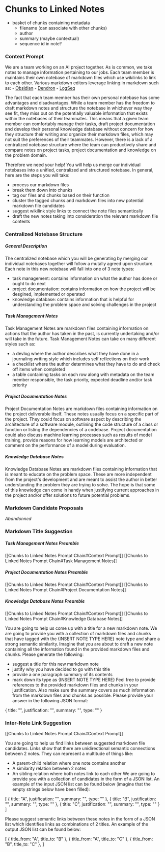# Chunks to Linked Notes

- basket of chunks containing metadata
	- filename (can associate with other chunks)
	- author
	- summary (maybe contextual)
	- sequence id in note?

### Context Prompt

We are a team working on an AI project together. As is common, we take notes to manage information pertaining to our jobs. Each team member is maintains their own notebase of markdown files which use wikilinks to link to each other. Various markdown editors leverage linking in markdown such as:
	- [Obsidian](https://obsidian.md/)
	- [Dendron](https://www.dendron.so)
	- [LogSeq](https://logseq.com)

The fact that each team member has their own personal notebase has some advantages and disadvantages. While a team member has the freedom to draft markdown notes and structure the notebase in whichever way they see fit, they miss out on the potentially valuable information that exists within the notebases of their teammates. This means that a given team member can comfortably manage their tasks, draft project documentation and develop their personal knowledge database without concern for how they structure their writing and organize their markdown files, which may not suit the preferences of their teammates. However, there is a lack of a centralized notebase structure where the team can productively share and compare notes on project tasks, project documentation and knowledge on the problem domain.

Therefore we need your help! You will help us merge our individual notebases into a unified, centralized and structured notebase. In general, here are the steps you will take:
- process our markdown files
- break them down into chunks
- tag our files and chunks based on their function
- cluster the tagged chunks and markdown files into new potential markdown file candidates
- suggest wikilink style links to connect the note files semantically
- draft the new notes taking into consideration the relevant markdown file contents

### Centralized Notebase Structure

##### General Description

The centralized notebase which you will be generating by merging our individual notebases together will follow a mutally agreed upon structure. Each note in this new notebase will fall into one of 3 note types:
- task management: contains information on what the author has done or ought to do next
- project documentation: contains information on how the project will be desgined, implemented or operated
- knowledge database: contains information that is helpful for understanding the problem space and solving challenges in the project

##### Task Management Notes

Task Management Notes are markdown files containing information on actions that the author has taken in the past, is currently undertaking and/or will take in the future. Task Management Notes can take on many different styles such as:
- a devlog where the author describes what they have done in a journaling writing style which includes self reflections on their work
- a checklist where the author determines what they have to do and check off items when completed
- a table containing tasks on each row along with metadata on the team member responsible, the task priority, expected deadline and/or task priority
##### Project Documentation Notes

Project Documentation Notes are markdown files containing information on the project deliverable itself. These notes usually focus on a specific part of the project. They could focus on software aspect by describing the architecture of a software module, outlining the code structure of a class or function or listing  the dependencies of a codebase. Project documentation could also discuss machine learning processes such as results of model training, provide reasons for how learning models are architected or comment on the performance of a model during evaluation.
##### Knowledge Database Notes

Knowledge Database Notes are markdown files containing information that is meant to educate on the problem space. These are more independent from the project's development and are meant to assist the author in better understanding the problem they are trying to solve. The hope is that some of this knowledge can come in handy when justifying current approaches in the project and/or offer solutions to future potential problems.

### Markdown Candidate Proposals

*Abandonned*

### Markdown Title Suggestion

##### Task Management Notes Preamble

[[Chunks to Linked Notes Prompt Chain#Context Prompt]]
[[Chunks to Linked Notes Prompt Chain#Task Management Notes]]

##### Project Documentation Notes Preamble

[[Chunks to Linked Notes Prompt Chain#Context Prompt]]
[[Chunks to Linked Notes Prompt Chain#Project Documentation Notes]]
##### Knowledge Database Notes Preamble

[[Chunks to Linked Notes Prompt Chain#Context Prompt]]
[[Chunks to Linked Notes Prompt Chain#Knowledge Database Notes]]

You are going to help us come up with a title for a new markdown note. We are going to provide you with a collection of markdown files and chunks that have tagged with the {INSERT NOTE TYPE HERE} note type and share a strong semantic similarity. Imagine that you are about to draft a new note containing all the information found in the provided markdown files and chunks. Please generate the following:
- suggest a title for this new markdown note
- justify why you have decided to go with this title
- provide a one paragraph summary of its contents
- mark down its type as {INSERT NOTE TYPE HERE}
Feel free to provide references to the provided markdown files and chunks in your justification. Also make sure the summary covers as much information from the markdown files and chunks as possible. Please provide your answer in the following JSON format:

{
	title: "",
	justification: "",
	summary: "",
	type: ""
}

### Inter-Note Link Suggestion

[[Chunks to Linked Notes Prompt Chain#Context Prompt]]

You are going to help us find links between suggested markdown file candidates. Links show that there are unidirectional semantic connections between 2 notes. They can represent a multitude of things like:
- A parent-child relation where one note contains another
- A similarity relation between 2 notes
- An sibling relation where both notes link to each other
We are going to provide you with a collection of candidates in the form of a JSON list. An example of the input JSON list can be found below (imagine that the empty strings below have been filled):

[
	{
		title: "A",
		justification: "",
		summary: "",
		type: ""
	},
	{
		title: "B",
		justification: "",
		summary: "",
		type: ""
	},
	{
		title: "C",
		justification: "",
		summary: "",
		type: ""
	}
]

Please suggest semantic links between these notes in the form of a JSON list which identifies links as combinations of 2 titles. An example of the output JSON list can be found below:

[
	{
		title_from: "A",
		title_to: "B"
	},
	{
		title_from: "A",
		title_to: "C"
	},
	{
		title_from: "B",
		title_to: "C"
	},
]

### 